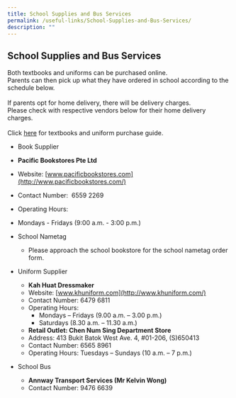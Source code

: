 ```yaml
---
title: School Supplies and Bus Services
permalink: /useful-links/School-Supplies-and-Bus-Services/
description: ""
---
```

## School Supplies and Bus Services

Both textbooks and uniforms can be purchased online.<br>
Parents can then pick up what they have ordered in school according to the schedule below.<br><br>
If parents opt for home delivery, there will be delivery charges.<br>
Please check with respective vendors below for their home delivery charges.<br><br>
Click [here](https://stanthonyspri.moe.edu.sg/purchase-guide) for textbooks and uniform purchase guide.

*   Book Supplier
  *   **Pacific Bookstores Pte Ltd**
   *   Website: [www.pacificbookstores.com](http://www.pacificbookstores.com/)
   * Contact Number:  6559 2269
* Operating Hours:

*   Mondays - Fridays (9:00 a.m. - 3:00 p.m.)

*   School Nametag
    *   Please approach the school bookstore for the school nametag order form.

*   Uniform Supplier
    *   **Kah Huat Dressmaker**
    *   Website: [www.khuniform.com](http://www.khuniform.com/)
    *   Contact Number: 6479 6811
    *   Operating Hours:
        *   Mondays – Fridays (9.00 a.m. – 3.00 p.m.)
        *   Saturdays (8.30 a.m. – 11.30 a.m.)
    *   **Retail Outlet: Chen Num Sing Department Store**
    *   Address: 413 Bukit Batok West Ave. 4, #01-206, (S)650413
    *   Contact Number: 6565 8961
    *   Operating Hours: Tuesdays – Sundays (10 a.m. – 7 p.m.)

*   School Bus
    *   **Annway Transport Services (Mr Kelvin Wong)**
    *   Contact Number: 9476 6639